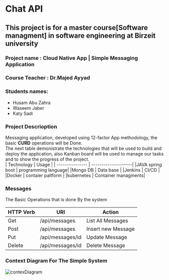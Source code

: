 # Chat API <br>
## This project is for a master course[Software managment] in software engineering at Birzeit university 

### Project name : Cloud Native App | Simple Messaging Application 

### Course Teacher : Dr.Majed Ayyad 

### Students names: 
- Husam Abu Zahra   
- Waseem Jaber  
- Katy Sadi   

### Project Descrioption  
Messaging application, developed using 12-factor App methodology, the basic **CURD** operations will be Done.  
The next table demonistrate the technologies that will be used to build and deploy the application, also Kanban board will be used to manage our tasks and to show the progress of the project.  
| Technology      | Usage               |
| --------------- | --------------------|
|JAVA spring boot | programming language|
|Mongo DB         | Data base           |
|Jenkins          | CI/CD               |
|Docker           | contaier paltform   |
|kubernetes       | Container managments|

### Messages 
The Basic Operations that is done By the system

| HTTP Verb       |       URI               |    Action              |
| --------------- | ------------------------|------------------------|
| Get             |  /api/messages          |    List All Messages   |
| Post            |  /api/messages          |    Insert new Message  |
| Put             |  /api/messages/id       |    Update Message      |
| Delete          |  /api/messages/id       |    Delete Message      |


### Context Diagram For The Simple System  

![contexDiagram](https://user-images.githubusercontent.com/54929537/99133952-af7fd280-2624-11eb-8905-8bb60cee857a.jpeg)
